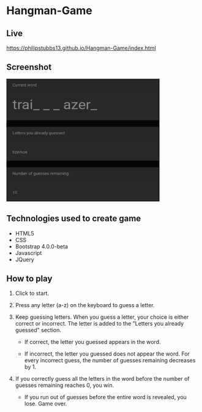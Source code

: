 # Hangman-Game

## Live
<a href="https://philipstubbs13.github.io/Hangman-Game/index.html" target="_blank">https://philipstubbs13.github.io/Hangman-Game/index.html</a>

## Screenshot
<img src="assets/images/hangman2.png" alt="Hangman Game user interface" width="400px" height="320px">

## Technologies used to create game
* HTML5
* CSS
* Bootstrap 4.0.0-beta
* Javascript
* JQuery

## How to play

1. Click to start.
	
2. Press any letter (a-z) on the keyboard to guess a letter.

3. Keep guessing letters. When you guess a letter, your choice is either correct or incorrect. The letter is added to the "Letters you already guessed" section.

	* If correct, the letter you guessed appears in the word.

	* If incorrect, the letter you guessed does not appear the word. For every incorrect guess, the number of guesses remaining decreases by 1.

4. If you correctly guess all the letters in the word before the number of guesses remaining reaches 0, you win. </li>
	* If you run out of guesses before the entire word is revealed, you lose. Game over.



